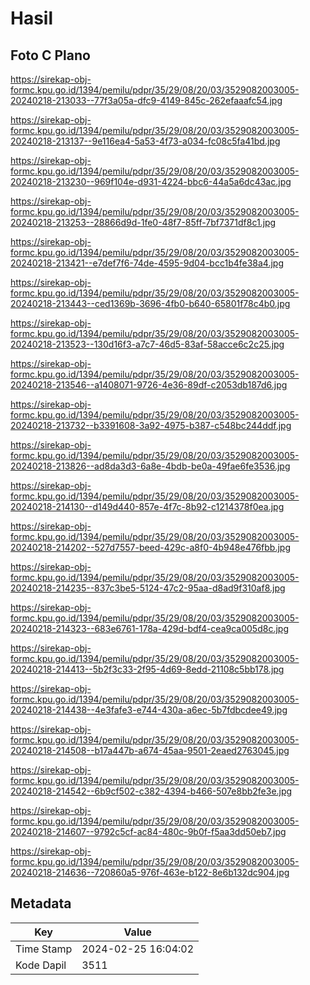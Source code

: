 # Hasil

## Foto C Plano

https://sirekap-obj-formc.kpu.go.id/1394/pemilu/pdpr/35/29/08/20/03/3529082003005-20240218-213033--77f3a05a-dfc9-4149-845c-262efaaafc54.jpg

https://sirekap-obj-formc.kpu.go.id/1394/pemilu/pdpr/35/29/08/20/03/3529082003005-20240218-213137--9e116ea4-5a53-4f73-a034-fc08c5fa41bd.jpg

https://sirekap-obj-formc.kpu.go.id/1394/pemilu/pdpr/35/29/08/20/03/3529082003005-20240218-213230--969f104e-d931-4224-bbc6-44a5a6dc43ac.jpg

https://sirekap-obj-formc.kpu.go.id/1394/pemilu/pdpr/35/29/08/20/03/3529082003005-20240218-213253--28866d9d-1fe0-48f7-85ff-7bf7371df8c1.jpg

https://sirekap-obj-formc.kpu.go.id/1394/pemilu/pdpr/35/29/08/20/03/3529082003005-20240218-213421--e7def7f6-74de-4595-9d04-bcc1b4fe38a4.jpg

https://sirekap-obj-formc.kpu.go.id/1394/pemilu/pdpr/35/29/08/20/03/3529082003005-20240218-213443--ced1369b-3696-4fb0-b640-65801f78c4b0.jpg

https://sirekap-obj-formc.kpu.go.id/1394/pemilu/pdpr/35/29/08/20/03/3529082003005-20240218-213523--130d16f3-a7c7-46d5-83af-58acce6c2c25.jpg

https://sirekap-obj-formc.kpu.go.id/1394/pemilu/pdpr/35/29/08/20/03/3529082003005-20240218-213546--a1408071-9726-4e36-89df-c2053db187d6.jpg

https://sirekap-obj-formc.kpu.go.id/1394/pemilu/pdpr/35/29/08/20/03/3529082003005-20240218-213732--b3391608-3a92-4975-b387-c548bc244ddf.jpg

https://sirekap-obj-formc.kpu.go.id/1394/pemilu/pdpr/35/29/08/20/03/3529082003005-20240218-213826--ad8da3d3-6a8e-4bdb-be0a-49fae6fe3536.jpg

https://sirekap-obj-formc.kpu.go.id/1394/pemilu/pdpr/35/29/08/20/03/3529082003005-20240218-214130--d149d440-857e-4f7c-8b92-c1214378f0ea.jpg

https://sirekap-obj-formc.kpu.go.id/1394/pemilu/pdpr/35/29/08/20/03/3529082003005-20240218-214202--527d7557-beed-429c-a8f0-4b948e476fbb.jpg

https://sirekap-obj-formc.kpu.go.id/1394/pemilu/pdpr/35/29/08/20/03/3529082003005-20240218-214235--837c3be5-5124-47c2-95aa-d8ad9f310af8.jpg

https://sirekap-obj-formc.kpu.go.id/1394/pemilu/pdpr/35/29/08/20/03/3529082003005-20240218-214323--683e6761-178a-429d-bdf4-cea9ca005d8c.jpg

https://sirekap-obj-formc.kpu.go.id/1394/pemilu/pdpr/35/29/08/20/03/3529082003005-20240218-214413--5b2f3c33-2f95-4d69-8edd-21108c5bb178.jpg

https://sirekap-obj-formc.kpu.go.id/1394/pemilu/pdpr/35/29/08/20/03/3529082003005-20240218-214438--4e3fafe3-e744-430a-a6ec-5b7fdbcdee49.jpg

https://sirekap-obj-formc.kpu.go.id/1394/pemilu/pdpr/35/29/08/20/03/3529082003005-20240218-214508--b17a447b-a674-45aa-9501-2eaed2763045.jpg

https://sirekap-obj-formc.kpu.go.id/1394/pemilu/pdpr/35/29/08/20/03/3529082003005-20240218-214542--6b9cf502-c382-4394-b466-507e8bb2fe3e.jpg

https://sirekap-obj-formc.kpu.go.id/1394/pemilu/pdpr/35/29/08/20/03/3529082003005-20240218-214607--9792c5cf-ac84-480c-9b0f-f5aa3dd50eb7.jpg

https://sirekap-obj-formc.kpu.go.id/1394/pemilu/pdpr/35/29/08/20/03/3529082003005-20240218-214636--720860a5-976f-463e-b122-8e6b132dc904.jpg


## Metadata

| Key        | Value               |
| ---------- | ------------------- |
| Time Stamp | 2024-02-25 16:04:02 |
| Kode Dapil | 3511                |



